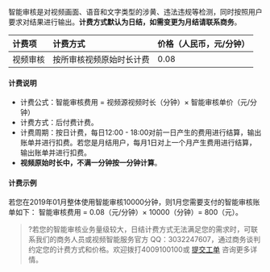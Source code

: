 

智能审核是对视频画面、语音和文字类型的涉黄、违法违规等检测，同时按照用户要求对结果进行输出。**计费方式默认为日结，如需变更为月结请联系商务**。


| 计费项   | 计费方式                 | 价格（人民币，元/分钟） |
| :------- | :----------------------- | :--- |
| 视频审核 | 按所审核视频原始时长计费 | 0.08 |



#### 计费说明

- 计费公式：智能审核费用 = 视频源视频时长（分钟）× 智能审核单价（元/分钟）
- 计费方式：后付费计费。
- 计费周期：按日计费，每日12:00 - 18:00对前一日产生的费用进行结算，输出账单并进行扣费。若您是月结用户，每月1日对上一个月产生费用进行结算，输出账单并进行扣费。
- **视频原始时长中，不满一分钟按一分钟计算**。

#### 计费示例
若您在2019年01月整体使用智能审核10000分钟，则1月您需要支付的智能审核账单如下：
智能审核费用 = 0.08（元/分钟）× 10000（分钟）= 800（元）。

>?若您的智能审核业务量级较大，日结计费方式无法满足您的需求时，可联系我们的商务人员或视频智能服务官方 QQ：3032247607，通过商务谈判约定您的计费方式和价格。欢迎拨打4009100100或 [提交工单](https://console.cloud.tencent.com/workorder/category) 咨询更多详情。


